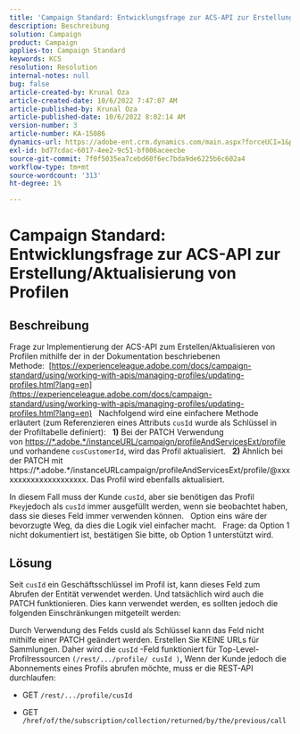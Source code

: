 ```yaml
---
title: 'Campaign Standard: Entwicklungsfrage zur ACS-API zur Erstellung/Aktualisierung von Profilen'
description: Beschreibung
solution: Campaign
product: Campaign
applies-to: Campaign Standard
keywords: KCS
resolution: Resolution
internal-notes: null
bug: false
article-created-by: Krunal Oza
article-created-date: 10/6/2022 7:47:07 AM
article-published-by: Krunal Oza
article-published-date: 10/6/2022 8:02:14 AM
version-number: 3
article-number: KA-15086
dynamics-url: https://adobe-ent.crm.dynamics.com/main.aspx?forceUCI=1&pagetype=entityrecord&etn=knowledgearticle&id=a100990e-4b45-ed11-bba2-002248086a27
exl-id: bd77cdac-6017-4ee2-9c51-bf006aceecbe
source-git-commit: 7f0f5035ea7cebd60f6ec7bda9de6225b6c602a4
workflow-type: tm+mt
source-wordcount: '313'
ht-degree: 1%

---
```


# Campaign Standard: Entwicklungsfrage zur ACS-API zur Erstellung/Aktualisierung von Profilen

## Beschreibung


Frage zur Implementierung der ACS-API zum Erstellen/Aktualisieren von Profilen mithilfe der in der Dokumentation beschriebenen Methode:  [https://experienceleague.adobe.com/docs/campaign-standard/using/working-with-apis/managing-profiles/updating-profiles.html?lang=en](https://experienceleague.adobe.com/docs/campaign-standard/using/working-with-apis/managing-profiles/updating-profiles.html?lang=en)
 
Nachfolgend wird eine einfachere Methode erläutert (zum Referenzieren eines Attributs `cusId` wurde als Schlüssel in der Profiltabelle definiert):
 
<b>1)</b> Bei der PATCH Verwendung von [https://\*.adobe.\*/instanceURL/campaign/profileAndServicesExt/profile](https://na01.safelinks.protection.outlook.com/?url=https://mc.adobe.io/unilever-mkt-stage1/campaign/profileAndServicesExt/profile&amp;amp;data=02%7c01%7c%7c7ae64aa57f294ebc9d7d08d4bd48ea2f%7cfa7b1b5a7b34438794aed2c178decee1%7c0%7c0%7c636341568263078022&amp;amp;sdata=EVqAIvzLyFYiHf18eFGtnFm9ya/lLg2YfH5T3xer/9E%3D&amp;amp;reserved=0) und vorhandene `cusCustomerId`, wird das Profil aktualisiert.
 
<b>2) </b>Ähnlich bei der PATCH mit https://\*.adobe.\*/instanceURLcampaign/profileAndServicesExt/profile/@xxxxxxxxxxxxxxxxxxxxx. Das Profil wird ebenfalls aktualisiert.

In diesem Fall muss der Kunde `cusId`, aber sie benötigen das Profil `Pkey`jedoch als `cusId` immer ausgefüllt werden, wenn sie beobachtet haben, dass sie dieses Feld immer verwenden können.
 
Option eins wäre der bevorzugte Weg, da dies die Logik viel einfacher macht.
 
Frage: da Option 1 nicht dokumentiert ist, bestätigen Sie bitte, ob Option 1 unterstützt wird.


## Lösung


Seit `cusId` ein Geschäftsschlüssel im Profil ist, kann dieses Feld zum Abrufen der Entität verwendet werden.
Und tatsächlich wird auch die PATCH funktionieren.
Dies kann verwendet werden, es sollten jedoch die folgenden Einschränkungen mitgeteilt werden:

Durch Verwendung des Felds cusId als Schlüssel kann das Feld nicht mithilfe einer PATCH geändert werden.
Erstellen Sie KEINE URLs für Sammlungen.
Daher wird die `cusId` -Feld funktioniert für Top-Level-Profilressourcen `(/rest/.../profile/ cusId )`<b>, </b>Wenn der Kunde jedoch die Abonnements eines Profils abrufen möchte, muss er die REST-API durchlaufen:

- GET `/rest/.../profile/cusId`




- GET `/href/of/the/subscription/collection/returned/by/the/previous/call`
